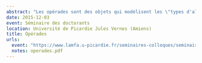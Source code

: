 ```yaml
---
abstract: "Les opérades sont des objets qui modélisent les \"types d'algèbres\". Elles trouvent des applications  en topologie algébrique, en algèbre homologique, en théorie des catégories, en physique mathématique... Dans cet exposé, j'expliquerai ce qu'est une opérade au travers d'exemples et je donnerai quelques applications en topologie algébrique."
date: 2015-12-03
event: Séminaire des doctorants
location: Université de Picardie Jules Vernes (Amiens)
title: Opérades
urls:
  event: "https://www.lamfa.u-picardie.fr/seminaires-colloques/seminaire-doctorant/article/seminaire-doctorant"
  notes: operades.pdf
---
```


